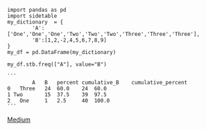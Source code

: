 
	import pandas as pd
	import sidetable
	my_dictionary  = {
	        'A':['One','One','One','Two','Two','Two','Three','Three','Three'],
	        'B':[1,2,-2,4,5,6,7,8,9]               
	}
	my_df = pd.DataFrame(my_dictionary)
		
	my_df.stb.freq(["A"], value="B")

	```
			A	B	percent	cumulative_B	cumulative_percent
	0	Three	24	60.0	24	60.0
	1 Two	    15	37.5	39	97.5
	2	One  	1	2.5	    40	100.0
	```




[Medium](https://towardsdatascience.com/pandas-sidetable-simplifies-the-exploratory-data-analysis-process-417b42eebed6)


